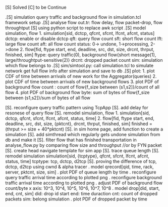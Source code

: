 [S] Solved
[C] to be Continue

.[S] simulation query traffic and background flow in simulation.tcl
     framework setup
.[S] analyse flow out.tr: flow delay, flow packet-drop, flow throughtput
    [S] using python script to replace awk script
.[S] model simulation, flow
    1. simulation[sid, dctcp, qfcnt, sfcnt, lfcnt, afcnt, status]
            dctcp: enable or disable dctcp
            qft: query flow count
            sft: short flow count
            lft: large flow count
            aft: all flow count
            status: 0-> undone, 1->processing, 2->done
    2. flow[fid, ftype start, end, deadline, src, dst, size, drcnt, thrput, finished, sim]
            ftype: query traffic(0), background flow{short message(1), large/throughtput-sensitive(2)}
            drcnt: dropped packet count
            sim: simulation which flow belongs to
.[S] sim/simtool.py: call simulation.tcl to simulate network
     get full flow info after simulation and save to db
.[S] plot:
        1. plot CDF of time between arrivals of new work for the Aggregator(queries)
        2. plot CDF of time between arrivals of new background flows
        3. plot PDF of background flow count : count of flow{f_size between (s1,s2]}/count of all flow
        4. plot PDF of background flow byte: sum of bytes of flow{f_size between (s1,s2]}/sum of bytes of all flow

[S]. reconfigure query traffic pattern using TcpApp
[S]. add delay for resonese of query flow
[S]. remodel simulation, flow
    1. simulation[sid, dctcp, qfcnt, sfcnt, lfcnt, afcnt, status, time]
    2. flow[fid, ftype start, end, deadline, src, dst, size, {pktcnt}, drcnt, thrput, finished, sim]
        finished = (thrput >= size + 40*pktcnt)
[S]. in sim home page, add function to create a simulation
[S]. add simthread which regularly gets undone simulation from db and make it
[S]. filter flow that has finished transportation in analyse_flow.py by comparing flow size and throughput //or by FYN packet
[S]. create head navigate template for sim app
[S]. trace queue length
[S]. remodel simulation
    simulation[sid, {tcptype}, qfcnt, sfcnt, lfcnt, afcnt, status, time]
        tcptype: tcp, dctcp, d2tcp
[S]. proving the difference of tcp, dctcp, d2tcp using cwnd & alpha tracer
. model qrecord[qid, time, rack, server, pktcnt, size, sim]
. plot PDF of queue length by time
. reconfigure query traffic arrival time according to plotted png
. reconfigure background traffic arrival time according to plotted png
. adjust PDF of background flow count/byte x axis: 10^3, 10^4, 10^5, 10^6, 10^7, 10^8
. model drop[did, start, end, cnt, sim]
        did: drop id
        start end: time duraction
        cnt: count of dropped packets
        sim: belong simulation
. plot PDF of dropped packet by time

